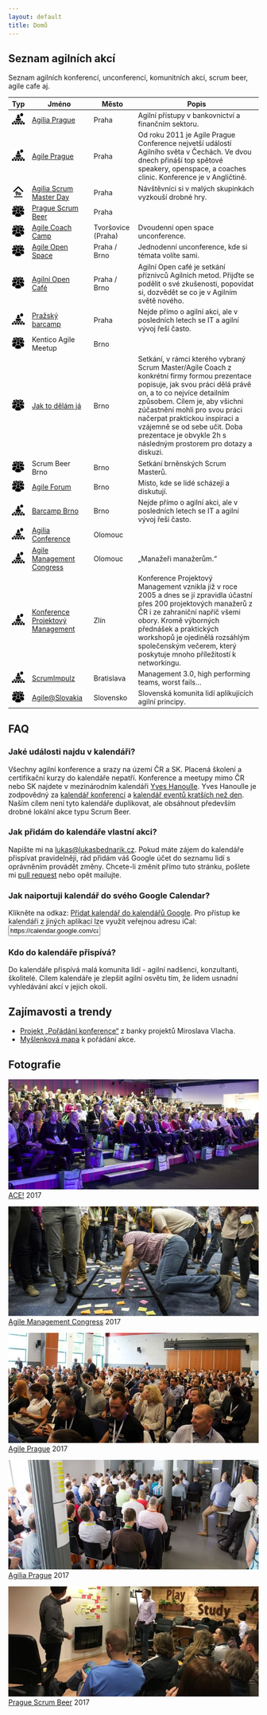```yaml
---
layout: default
title: Domů
---
```


## Seznam agilních akcí

Seznam agilních konferencí, unconferencí, komunitních akcí, scrum beer, agile cafe aj.

<table>
	<thead>
		<tr>
			<th>Typ</th>
			<th>Jméno</th>
			<th>Město</th>
			<th class="tbds">Popis</th>
		</tr>
	</thead>
	<tbody>
		<tr>
			<td><img alt="Konference" title="Konference" src="assets/conference.png"></td>
			<td><a href="http://agiliaprague.com/">Agilia Prague</a></td>
			<td>Praha</td>
			<td class="tbds">Agilní přístupy v bankovnictví a finančním sektoru.</td>
		</tr>
		<tr>
			<td><img alt="Konference" title="Konference" src="assets/conference.png"></td>
			<td><a href="http://agileprague.com">Agile Prague</a></td>
			<td>Praha</td>
			<td class="tbds">Od roku 2011 je Agile Prague Conference nejvetší událostí Agilního světa v Čechách. Ve dvou dnech přináší top spětové speakery, openspace, a coaches clinic. Konference je v Angličtině.</td>
		</tr>
		<tr>
			<td><img alt="Workshop" title="Workshop" src="assets/workshop.png"></td>
			<td><a href="http://www.agiliascrumday.com/">Agilia Scrum Master Day</a></td>
			<td>Praha</td>
			<td class="tbds">Návštěvníci si v malých skupinkách vyzkouší drobné hry.</td>
		</tr>
		<tr>
			<td><img alt="Komunita" title="Komunita" src="assets/community.png"></td>
			<td><a href="https://scrumbeer.cz/">Prague Scrum Beer</a></td>
			<td>Praha</td>
			<td class="tbds"></td>
		</tr>
		<tr>
			<td><img alt="Unconference" title="Unconference" src="assets/community.png"></td>
			<td><a href="https://agilecoachcamp.cz/">Agile Coach Camp</a></td>
			<td>Tvoršovice (Praha)</td>
			<td class="tbds">Dvoudenní open space unconference.</td>
		</tr>
		<tr>
			<td><img alt="Unconference" title="Unconference" src="assets/community.png"></td>
			<td><a href="http://www.agileopenspace.cz/">Agile Open Space</a></td>
			<td>Praha / Brno</td>
			<td class="tbds">Jednodenní unconference, kde si témata volíte sami.</td>
		</tr>
		<tr>
			<td><img alt="Komunita" title="Komunita" src="assets/community.png"></td>
			<td><a href="https://agilniasociace.cz/category/otevrena-agilni-setkani/">Agilní Open Café</a></td>
			<td>Praha / Brno</td>
			<td class="tbds">Agilní Open café je setkání příznivců Agilních metod. Přijďte se podělit o své zkušenosti, popovídat si, dozvědět se co je v Agilním světě nového.</td>
		</tr>
		<tr>
			<td><img alt="Unconference" title="Unconference" src="assets/conference.png"></td>
			<td><a href="http://www.prazskybarcamp.cz/">Pražský barcamp</a></td>
			<td>Praha</td>
			<td class="tbds">Nejde přímo o agilní akci, ale v posledních letech se IT a agilní vývoj řeší často.</td>
		</tr>
		<tr>
			<td><img alt="Komunita" title="Komunita" src="assets/community.png"></td>
			<td>Kentico Agile Meetup</td>
			<td>Brno</td>
			<td class="tbds"></td>
		</tr>
		<tr>
			<td><img alt="Komunita" title="Komunita" src="assets/community.png"></td>
			<td><a href="http://jaktodelamja.cz/">Jak to dělám já</a></td>
			<td>Brno</td>
			<td class="tbds">Setkání, v rámci kterého vybraný Scrum Master/Agile Coach z konkrétní firmy formou prezentace popisuje, jak svou práci dělá právě on, a to co nejvíce detailním způsobem. Cílem je, aby všichni zúčastnění mohli pro svou práci načerpat praktickou inspiraci a vzájemně se od sebe učit. Doba prezentace je obvykle 2h s následným prostorem pro dotazy a diskuzi.</td>
		</tr>
		<tr>
			<td><img alt="Komunita" title="Komunita" src="assets/community.png"></td>
			<td>Scrum Beer Brno</td>
			<td>Brno</td>
			<td class="tbds">Setkání brněnských Scrum Masterů.</td>
		</tr>
		<tr>
			<td><img alt="Komunita" title="Komunita" src="assets/community.png"></td>
			<td><a href="https://agileforum.cz">Agile Forum</a></td>
			<td>Brno</td>
			<td class="tbds">Místo, kde se lidé scházejí a diskutují.</td>
		</tr>
		<tr>
			<td><img alt="Unconference" title="Unconference" src="assets/conference.png"></td>
			<td><a href="http://www.barcampbrno.cz">Barcamp Brno</a></td>
			<td>Brno</td>
			<td class="tbds">Nejde přímo o agilní akci, ale v posledních letech se IT a agilní vývoj řeší často.</td>
		</tr>
		<tr>
			<td><img alt="Konference" title="Konference" src="assets/conference.png"></td>
			<td><a href="http://agiliaconference.com/">Agilia Conference</a></td>
			<td>Olomouc</td>
			<td class="tbds"></td>
		</tr>
		<tr>
			<td><img alt="Konference" title="Konference" src="assets/conference.png"></td>
			<td><a href="https://agilemanagementcongress.com/">Agile Management Congress</a></td>
			<td>Olomouc</td>
			<td class="tbds">&bdquo;Manažeři manažerům.&ldquo;</td>
		</tr>
		<tr>
			<td><img alt="Konference" title="Konference" src="assets/conference.png"></td>
			<td><a href="https://www.konferencepm.cz">Konference Projektový Management</a></td>
			<td>Zlín</td>
			<td class="tbds">Konference Projektový Management vznikla již v roce 2005 a dnes se jí zpravidla účastní přes 200 projektových manažerů z ČR i ze zahraniční napříč všemi obory. Kromě výborných přednášek a praktických workshopů je ojedinělá rozsáhlým společenským večerem, který poskytuje mnoho příležitostí k networkingu.</td>
		</tr>
		<tr>
			<td><img alt="Konference" title="Konference" src="assets/conference.png"></td>
			<td><a href="https://www.scrumimpulz.sk/">ScrumImpulz</a></td>
			<td>Bratislava</td>
			<td class="tbds">Management 3.0, high performing teams, worst fails…</td>
		</tr>
		<tr>
			<td><img alt="Komunita" title="Komunita" src="assets/community.png"></td>
			<td><a href="http://agile.sk/">Agile@Slovakia</a></td>
			<td>Slovensko</td>
			<td class="tbds">Slovenská komunita lidí aplikujících agilní principy.</td>
		</tr>
	</tbody>
</table>

## FAQ

### Jaké události najdu v kalendáři?

Všechny agilní konference a srazy na území ČR a SK. Placená školení a certifikační kurzy do kalendáře nepatří.
Konference a meetupy mimo ČR nebo SK najdete v mezinárodním kalendáři [Yves Hanoulle](http://www.hanoulle.be/calendar/).
Yves Hanoulle je zodpovědný za
[kalendář konferencí](https://calendar.google.com/calendar/embed?src=hanoulle.be_vhhuilrdov5hiodkhauquvp7eg@group.calendar.google.com)
a [kalendář eventů kratších než den](https://calendar.google.com/calendar/embed?src=hanoulle.be_kfo78vpj0boei5a9sppr7vg42s@group.calendar.google.com).
Naším cílem není tyto kalendáře duplikovat, ale obsáhnout především drobné lokální akce typu Scrum Beer.

### Jak přidám do kalendáře vlastní akci?

Napište mi na [lukas@lukasbednarik.cz](mailto:lukas@lukasbednarik.cz).
Pokud máte zájem do kalendáře přispívat pravidelněji, rád přidám váš Google účet do seznamu lidí s oprávněním provádět změny.
Chcete-li změnit přímo tuto stránku, pošlete mi [pull request](https://github.com/sand-dollar/agilnikalendar.cz) nebo opět mailujte.

### Jak naiportuji kalendář do svého Google Calendar?

Klikněte na odkaz: [Přidat kalendář do kalendářů Google](https://calendar.google.com/calendar/render?cid=lukasbednarik.cz_oaiq2q1foapgnlofqj3k0cb9ks%40group.calendar.google.com).
Pro přístup ke kalendáři z jiných aplikací lze využít veřejnou adresu iCal:
<input onClick="this.setSelectionRange(0, this.value.length)" value="https://calendar.google.com/calendar/ical/lukasbednarik.cz_oaiq2q1foapgnlofqj3k0cb9ks%40group.calendar.google.com/public/basic.ics" readonly>

### Kdo do kalendáře přispívá?

Do kalendáře přispívá malá komunita lidí - agilní nadšenci, konzultanti, školitelé.
Cílem kalendáře je zlepšit agilní osvětu tím, že lidem usnadní vyhledávání akcí v jejich okolí.

## Zajímavosti a trendy

- [Projekt &bdquo;Pořádání konference&ldquo;](http://www.banka-projektu.cz/sablony/poradani-konference/) z banky projektů Miroslava Vlacha.
- [Myšlenková mapa](http://www.letacek.cz/img/contents/21_orig.png) k pořádání akce.

## Fotografie

<p><img class="img-responsive" src="assets/ace-2017.jpg" alt="ACE! 2017"><a href="http://aceconf.com">ACE!</a> 2017</p>
<p><img class="img-responsive" src="assets/agile-management-congress-2017.jpg" alt="Agile Management Congress 2017"><a href="https://agilemanagementcongress.com/">Agile Management Congress</a> 2017</p>
<p><img class="img-responsive" src="assets/agile-prague-2017.jpg" alt="Agile Prague 2017"><a href="http://agileprague.com">Agile Prague</a> 2017</p>
<p><img class="img-responsive" src="assets/agilia-prague-2017.jpg" alt="Agilia Prague 2017"><a href="http://agiliaprague.com/">Agilia Prague</a> 2017</p>
<p><img class="img-responsive" src="assets/scrumbeer-2017.jpg" alt="Scrumbeer 2017"><a href="https://scrumbeer.cz/">Prague Scrum Beer</a> 2017</p>

